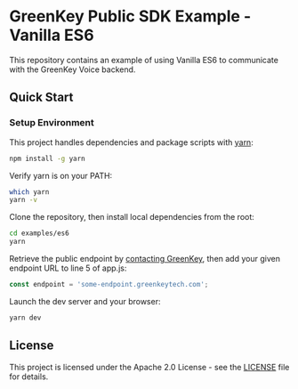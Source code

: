 # GreenKey Public SDK Example - Vanilla ES6

This repository contains an example of using Vanilla ES6 to communicate with the GreenKey Voice backend.

## Quick Start

### Setup Environment

This project handles dependencies and package scripts with [yarn](https://www.npmjs.com/package/yarn):
```bash
npm install -g yarn
```

Verify yarn is on your PATH:
```bash
which yarn
yarn -v
```

Clone the repository, then install local dependencies from the root:
```bash
cd examples/es6
yarn
```

Retrieve the public endpoint by [contacting GreenKey](http://greenkeytech.com/contact-us), then add your given endpoint URL to line 5 of app.js:
```javascript
const endpoint = 'some-endpoint.greenkeytech.com';
```

Launch the dev server and your browser:
```bash
yarn dev
```

## License

This project is licensed under the Apache 2.0 License - see the [LICENSE](LICENSE) file for details.
